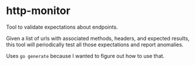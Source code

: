# http-monitor

Tool to validate expectations about endpoints.

Given a list of urls with associated methods, headers, and expected
results, this tool will periodically test all those expectations and
report anomalies.

Uses `go generate` because I wanted to figure out how to use that.
